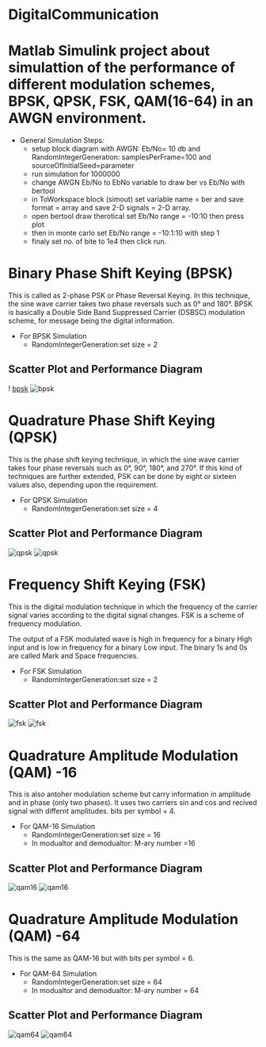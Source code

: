 # DigitalCommunication
# Matlab Simulink project about simulattion of the performance of different modulation schemes, BPSK, QPSK, FSK, QAM(16-64) in an AWGN environment.

- General Simulation Steps:
  - setup block diagram with AWGN: Eb/No= 10 db and RandomIntegerGeneration: samplesPerFrame=100 and sourceOfInitialSeed=parameter
  - run simulation for 1000000
  - change AWGN Eb/No to EbNo variable to draw ber vs Eb/No with bertool
  - in ToWorkspace block (simout) set variable name = ber and save format = array and save 2-D signals = 2-D array.
  - open bertool draw therotical set Eb/No range = -10:10 then press plot 
  - then in monte carlo set Eb/No range = -10:1:10 with step 1 
  - finaly set no. of bite to 1e4 then click run.

# Binary Phase Shift Keying (BPSK)
This is called as 2-phase PSK or Phase Reversal Keying. In this technique, the sine wave carrier takes two phase reversals such as 0° and 180°.
BPSK is basically a Double Side Band Suppressed Carrier (DSBSC) modulation scheme, for message being the digital information.

- For BPSK Simulation
  - RandomIntegerGeneration:set size = 2
## Scatter Plot and Performance Diagram 
! [bpsk](https://github.com/ahmed1salama/DigitalCommunication/blob/master/bpsk/BPSK%20before%20and%20after%20Noise.PNG)
![bpsk](https://github.com/ahmed1salama/DigitalCommunication/blob/master/bpsk/BPSK%20performance.png)
 
 # Quadrature Phase Shift Keying (QPSK)
This is the phase shift keying technique, in which the sine wave carrier takes four phase reversals such as 0°, 90°, 180°, and 270°.
If this kind of techniques are further extended, PSK can be done by eight or sixteen values also, depending upon the requirement.

- For QPSK Simulation
  - RandomIntegerGeneration:set size = 4

## Scatter Plot and Performance Diagram 
![qpsk](https://github.com/ahmed1salama/DigitalCommunication/blob/master/qpsk/QPSK%20before%20and%20after%20Noise.PNG)
![qpsk](https://github.com/ahmed1salama/DigitalCommunication/blob/master/qpsk/QPSK%20performance.png)

# Frequency Shift Keying (FSK) 
This is the digital modulation technique in which the frequency of the carrier signal varies according to the digital signal changes. FSK is a scheme of frequency modulation.

The output of a FSK modulated wave is high in frequency for a binary High input and is low in frequency for a binary Low input. The binary 1s and 0s are called Mark and Space frequencies. 

- For FSK Simulation
  - RandomIntegerGeneration:set size = 2
  
## Scatter Plot and Performance Diagram 
![fsk](https://github.com/ahmed1salama/DigitalCommunication/blob/master/fsk/Fsk%20before%20and%20after%20Noise.PNG)
![fsk](https://github.com/ahmed1salama/DigitalCommunication/blob/master/fsk/FSK%20performance.png)
  
 
# Quadrature Amplitude Modulation (QAM) -16
This is also antoher modulation scheme but  carry information in amplitude and in phase (only two phases). It uses two carriers sin and cos and recived signal with differnt amplitudes. 
bits per symbol = 4.

- For QAM-16 Simulation
  - RandomIntegerGeneration:set size = 16
  - In modualtor and demodualtor: M-ary number =16

## Scatter Plot and Performance Diagram 
![qam16](https://github.com/ahmed1salama/DigitalCommunication/blob/master/qam16/QAM-16%20before%20and%20after%20Noise.PNG)
![qam16](https://github.com/ahmed1salama/DigitalCommunication/blob/master/qam16/QAM-16%20performance.png)


# Quadrature Amplitude Modulation (QAM) -64
This is the same as QAM-16 but with bits per symbol = 6.

- For QAM-64 Simulation
  - RandomIntegerGeneration:set size = 64
  - In modualtor and demodualtor: M-ary number = 64
  
## Scatter Plot and Performance Diagram 
![qam64](https://github.com/ahmed1salama/DigitalCommunication/blob/master/qam64/QAM-64%20before%20and%20after%20Noise.PNG)
![qam64](https://github.com/ahmed1salama/DigitalCommunication/blob/master/qam64/QAM-64%20performance.png)
 
